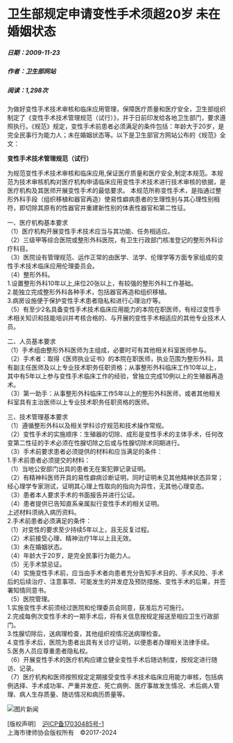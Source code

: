 # 卫生部规定申请变性手术须超20岁 未在婚姻状态

##### 日期：2009-11-23    
##### 作者：卫生部网站    
##### 阅读：1,298次

为做好变性手术技术审核和临床应用管理，保障医疗质量和医疗安全，卫生部组织制定了《变性手术技术管理规范（试行）》，并于日前印发给各地卫生部门，要求遵照执行。《规范》规定，变性手术前患者必须满足的条件包括：年龄大于20岁，是完全民事行为能力人；未在婚姻状态等。以下是卫生部官方网站公布的《规范》全文：

**变性手术技术管理规范（试行）**

为规范变性手术技术审核和临床应用,保证医疗质量和医疗安全,制定本规范。本规范为技术审核机构对医疗机构申请临床应用变性手术技术进行技术审核的依据，是医疗机构及其医师开展变性手术的最低要求。 本规范所称变性手术，是指通过整形外科手段（组织移植和器官再造）使易性癖病患者的生理性别与其心理性别相符，即切除其原有的性器官并重建新性别的体表性器官和第二性征。 

一、医疗机构基本要求  
（1）医疗机构开展变性手术技术应当与其功能、任务相适应。  
（2）三级甲等综合医院或整形外科医院，有卫生行政部门核准登记的整形外科诊疗科目。  
（3）医院设有管理规范、运作正常的由医学、法学、伦理学等方面专家组成的变性手术技术临床应用伦理委员会。  
（4）整形外科。  
1.设置整形外科10年以上,床位20张以上，有较强的整形外科工作基础。  
2.能独立完成整形外科各种手术，包括器官再造和组织移植。  
3.病房设施便于保护变性手术患者隐私和进行心理治疗等。  
（5）有至少2名具备变性手术技术临床应用能力的本院在职医师，有经过变性手术相关知识和技能培训并考核合格的、与开展的变性手术相适应的其他专业技术人员。  

二、人员基本要求  
（1）手术组由整形外科医师为主组成，必要时可有其他相关科室医师参与。  
（2）手术者：取得《医师执业证书》的本院在职医师，执业范围为整形外科，具有副主任医师及以上专业技术职务任职资格；从事整形外科临床工作10年以上，其中有5年以上参与变性手术临床工作的经验，曾独立完成10例以上的生殖器再造术。  
（3）第一助手：从事整形外科临床工作5年以上的整形外科医师，或者其他相关科室具有主治医师以上专业技术职务任职资格的医师。  

三、技术管理基本要求  
（1）遵循整形外科以及相关学科诊疗规范和技术操作常规。  
（2）变性手术的实施顺序：生殖器的切除、成形是变性手术的主体手术，任何改变第二性征的手术必须在性腺切除之后或与性腺切除术同期进行。  
（3）手术前要求患者必须提供的材料和应当满足的条件：  
1.手术前患者必须提交的材料：  
（1）当地公安部门出具的患者无在案犯罪记录证明。  
（2）有精神科医师开具的易性癖病诊断证明，同时证明未见其他精神状态异常；经心理学专家测试，证明其心理上性取向的指向为异性，无其他心理变态。  
（3）患者本人要求手术的书面报告并进行公证。  
（4）患者提供已告知直系亲属拟行变性手术的相关证明。  
上述材料须纳入病历资料。   
2.手术前患者必须满足的条件：  
（1）对变性的要求至少持续5年以上，且无反复过程。  
（2）术前接受心理、精神治疗1年以上且无效。  
（3）未在婚姻状态。  
（4）年龄大于20岁，是完全民事行为能力人。  
（5）无手术禁忌证。  
（4）实施变性手术前，应当由手术者向患者充分告知手术目的、手术风险、手术后的后续治疗、注意事项、可能发生的并发症及预防措施、变性手术的后果，并签署知情同意书。  
（5）医院管理。  
1.实施变性手术前须经过医院和伦理委员会同意，获准后方可施行。  
2.完成每例次变性手术的一期手术后，将有关信息按规定报送至相应卫生行政部门。  
3.性腺切除后，送病理检查，其他组织视情况送病理检查。  
4.变性手术后，医院为患者出具有关诊疗证明，以便患者办理相关法律手续。  
5.医务人员应尊重患者隐私权。  
（6）开展变性手术的医疗机构应建立健全变性手术后随访制度，按规定进行随访、记录。  
（7）医疗机构和医师按照规定定期接受变性手术技术临床应用能力审核，包括病例选择、手术成功率、严重并发症、死亡病例、医疗事故发生情况、术后病人管理、病人生存质量、随访情况和病历质量等。

![图片新闻](http://www.lawyers.org.cn/file/upload/20190926/image/20190926134435_e741711debc343569821eae478c5653c.png)

\[版权声明\]　[沪ICP备17030485号-1](http://beian.miit.gov.cn/)  
上海市律师协会版权所有　©2017-2024
<!-- tcd_original_link http://wx.lawyers.org.cn/info/1251fa56e1c9fb995278797d58c996ee -->
